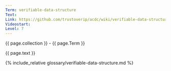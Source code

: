 ```yaml
---
Term: verifiable-data-structure
Text: 
Link: https://github.com/trustoverip/acdc/wiki/verifiable-data-structure.md
Videostart: 
Level: 7
---
```


{{ page.collection }} - {{ page.Term }}

   {{ page.text }}

{% include_relative glossary/verifiable-data-structure.md %}
